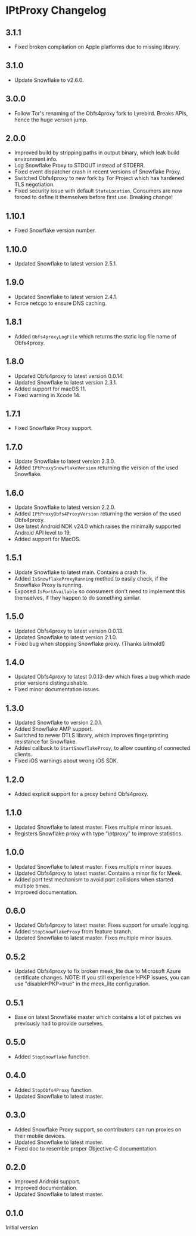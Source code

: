 # IPtProxy Changelog

## 3.1.1
- Fixed broken compilation on Apple platforms due to missing library.

## 3.1.0
- Update Snowflake to v2.6.0.

## 3.0.0
- Follow Tor's renaming of the Obfs4proxy fork to Lyrebird. Breaks APIs, hence the 
  huge version jump.

## 2.0.0
- Improved build by stripping paths in output binary, which leak build environment info.
- Log Snowflake Proxy to STDOUT instead of STDERR.
- Fixed event dispatcher crash in recent versions of Snowflake Proxy.
- Switched Obfs4proxy to new fork by Tor Project which has hardened TLS negotiation.
- Fixed security issue with default `StateLocation`. Consumers are now forced to
  define it themselves before first use. Breaking change!

## 1.10.1
- Fixed Snowflake version number.

## 1.10.0
- Updated Snowflake to latest version 2.5.1.

## 1.9.0
- Updated Snowflake to latest version 2.4.1.
- Force netcgo to ensure DNS caching.

## 1.8.1
- Added `Obfs4proxyLogFile` which returns the static log file name of Obfs4proxy.

## 1.8.0
- Updated Obfs4proxy to latest version 0.0.14.
- Updated Snowflake to latest version 2.3.1.
- Added support for macOS 11.
- Fixed warning in Xcode 14.

## 1.7.1
- Fixed Snowflake Proxy support.

## 1.7.0
- Update Snowflake to latest version 2.3.0.
- Added `IPtProxySnowflakeVersion` returning the version of the used Snowflake.

## 1.6.0
- Update Snowflake to latest version 2.2.0.
- Added `IPtProxyObfs4ProxyVersion` returning the version of the used Obfs4proxy.
- Use latest Android NDK v24.0 which raises the minimally supported Android API level to 19.
- Added support for MacOS.

## 1.5.1
- Update Snowflake to latest main. Contains a crash fix.
- Added `IsSnowflakeProxyRunning` method to easily check,
  if the Snowflake Proxy is running.
- Exposed `IsPortAvailable` so consumers don't need to 
  implement this themselves, if they happen to do something similar.

## 1.5.0
- Updated Obfs4proxy to latest version 0.0.13.
- Updated Snowflake to latest version 2.1.0.
- Fixed bug when stopping Snowflake proxy. (Thanks bitmold!)

## 1.4.0
- Updated Obfs4proxy to latest 0.0.13-dev which fixes a bug which made prior 
  versions distinguishable.
- Fixed minor documentation issues.

## 1.3.0
- Updated Snowflake to version 2.0.1.
- Added Snowflake AMP support.
- Switched to newer DTLS library, which improves fingerprinting resistance for Snowflake.
- Added callback to `StartSnowflakeProxy`, to allow counting of connected clients.
- Fixed iOS warnings about wrong iOS SDK.

## 1.2.0
- Added explicit support for a proxy behind Obfs4proxy.

## 1.1.0
- Updated Snowflake to latest master. Fixes multiple minor issues.
- Registers Snowflake proxy with type "iptproxy" to improve statistics.

## 1.0.0
- Updated Snowflake to latest master. Fixes multiple minor issues.
- Updated Obfs4proxy to latest master. Contains a minor fix for Meek.
- Added port test mechanism to avoid port collisions when started multiple times.
- Improved documentation.

## 0.6.0
- Updated Obfs4proxy to latest master. Fixes support for unsafe logging.
- Added `StopSnowflakeProxy` from feature branch.
- Updated Snowflake to latest master. Fixes multiple minor issues.

## 0.5.2
- Updated Obfs4proxy to fix broken meek_lite due to Microsoft Azure certificate
  changes. NOTE: If you still experience HPKP issues, you can use 
  "disableHPKP=true" in the meek_lite configuration.

## 0.5.1

- Base on latest Snowflake master which contains a lot of patches we previously
  had to provide ourselves.

## 0.5.0

- Added `StopSnowflake` function.

## 0.4.0

- Added `StopObfs4Proxy` function.
- Updated Snowflake to latest master.

## 0.3.0

- Added Snowflake Proxy support, so contributors can run proxies on their 
  mobile devices.
- Updated Snowflake to latest master.
- Fixed doc to resemble proper Objective-C documentation.

## 0.2.0

- Improved Android support.
- Improved documentation.
- Updated Snowflake to latest master.

## 0.1.0

Initial version